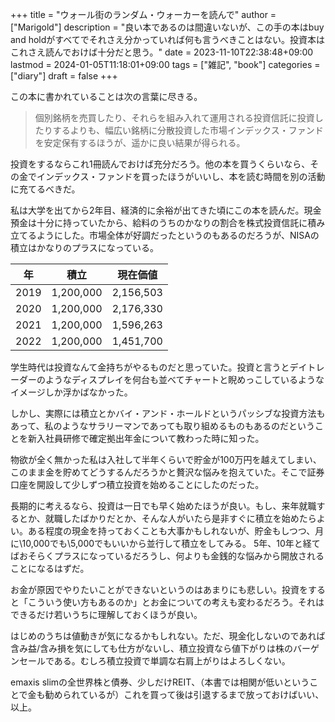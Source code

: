 +++
title = "ウォール街のランダム・ウォーカーを読んで"
author = ["Marigold"]
description = "良い本であるのは間違いないが、この手の本はbuy and holdがすべてでそれさえ分かっていれば何も言うべきことはない。投資本はこれさえ読んでおけば十分だと思う。"
date = 2023-11-10T22:38:48+09:00
lastmod = 2024-01-05T11:18:01+09:00
tags = ["雑記", "book"]
categories = ["diary"]
draft = false
+++

この本に書かれていることは次の言葉に尽きる。

> 個別銘柄を売買したり、それらを組み入れて運用される投資信託に投資したりするよりも、幅広い銘柄に分散投資した市場インデックス・ファンドを安定保有するほうが、遥かに良い結果が得られる。

投資をするならこれ1冊読んでおけば充分だろう。他の本を買うくらいなら、その金でインデックス・ファンドを買ったほうがいいし、本を読む時間を別の活動に充てるべきだ。

私は大学を出てから2年目、経済的に余裕が出てきた頃にこの本を読んだ。現金預金は十分に持っていたから、給料のうちのかなりの割合を株式投資信託に積み立てるようにした。市場全体が好調だったというのもあるのだろうが、NISAの積立はかなりのプラスになっている。

| 年   | 積立      | 現在価値  |
|-----|---------|-------|
| 2019 | 1,200,000 | 2,156,503 |
| 2020 | 1,200,000 | 2,176,330 |
| 2021 | 1,200,000 | 1,596,263 |
| 2022 | 1,200,000 | 1,451,700 |

学生時代は投資なんて金持ちがやるものだと思っていた。投資と言うとデイトレーダーのようなディスプレイを何台も並べてチャートと睨めっこしているようなイメージしか浮かばなかった。

しかし、実際には積立とかバイ・アンド・ホールドというパッシブな投資方法もあって、私のようなサラリーマンであっても取り組めるものもあるのだということを新入社員研修で確定拠出年金について教わった時に知った。

物欲が全く無かった私は入社して半年くらいで貯金が100万円を越えてしまい、このまま金を貯めてどうするんだろうかと贅沢な悩みを抱えていた。そこで証券口座を開設して少しずつ積立投資を始めることにしたのだった。

長期的に考えるなら、投資は一日でも早く始めたほうが良い。もし、来年就職するとか、就職したばかりだとか、そんな人がいたら是非すぐに積立を始めたらよい。ある程度の現金を持っておくことも大事かもしれないが、貯金もしつつ、月に\\10,000でも\\5,000でもいいから並行して積立をしてみる。
5年、10年と経てばおそらくプラスになっているだろうし、何よりも金銭的な悩みから開放されることになるはずだ。

お金が原因でやりたいことができないというのはあまりにも悲しい。投資をすると「こういう使い方もあるのか」とお金についての考えも変わるだろう。それはできるだけ若いうちに理解しておくほうが良い。

はじめのうちは値動きが気になるかもしれない。ただ、現金化しないのであれば含み益/含み損を気にしても仕方がないし、積立投資なら値下がりは株のバーゲンセールである。むしろ積立投資で単調な右肩上がりはよろしくない。

emaxis slimの全世界株と債券、少しだけREIT、（本書では相関が低いということで金も勧められているが）これを買って後は引退するまで放っておけばいい、以上。
